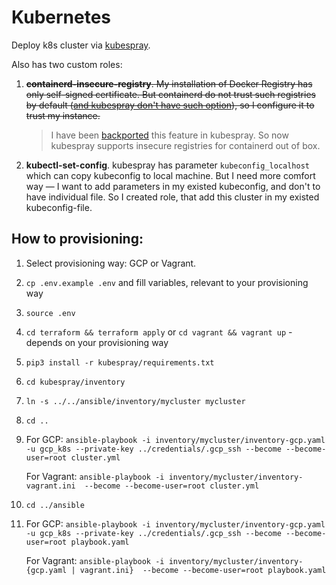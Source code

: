 
# Kubernetes
Deploy k8s cluster via [kubespray](https://github.com/kubernetes-sigs/kubespray). 

Also has two custom roles:

  1. ~~**containerd-insecure-registry**. My installation of Docker Registry has only self-signed certificate. But containerd do not trust such registries by default ([and kubespray don't have such option](https://github.com/kubernetes-sigs/kubespray/issues/7060)), so I configure it to trust my instance.~~

      > I have been [backported](https://github.com/kubernetes-sigs/kubespray/pull/8298) this feature in kubespray. So now kubespray supports insecure registries for containerd out of box.

  1. **kubectl-set-config**. kubespray has parameter `kubeconfig_localhost` which can copy kubeconfig to local machine. But I need more comfort way — I want to add parameters in my existed kubeconfig, and don't to have individual file. So I created role, that add this cluster in my existed kubeconfig-file.

## How to provisioning:

1. Select provisioning way: GCP or Vagrant.

1. `cp .env.example .env` and fill variables, relevant to your provisioning way

1. `source .env`

1. `cd terraform && terraform apply` or `cd vagrant && vagrant up` - depends on your provisioning way

1. `pip3 install -r kubespray/requirements.txt`

1. `cd kubespray/inventory`

1. `ln -s ../../ansible/inventory/mycluster mycluster`

1. `cd ..`

1. For GCP: `ansible-playbook -i inventory/mycluster/inventory-gcp.yaml -u gcp_k8s --private-key ../credentials/.gcp_ssh --become --become-user=root cluster.yml`
   
   For Vagrant: `ansible-playbook -i inventory/mycluster/inventory-vagrant.ini  --become --become-user=root cluster.yml`

1. `cd ../ansible`

1. For GCP: `ansible-playbook -i inventory/mycluster/inventory-gcp.yaml -u gcp_k8s --private-key ../credentials/.gcp_ssh --become --become-user=root playbook.yaml`
   
   For Vagrant: `ansible-playbook -i inventory/mycluster/inventory-{gcp.yaml | vagrant.ini}  --become --become-user=root playbook.yaml`